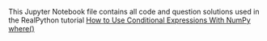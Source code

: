 This Jupyter Notebook file contains all code and question solutions used in the RealPython tutorial [How to Use Conditional Expressions With NumPy where()](https://realpython.com/numpy-where-conditional-expressions/)




